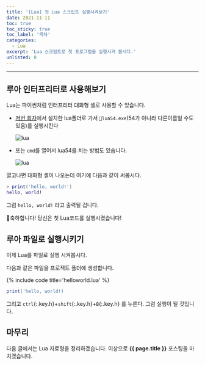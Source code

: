 ```yaml
---
title: '[Lua] 첫 Lua 스크립트 실행시켜보기'
date: 2021-11-11
toc: true
toc_sticky: true
toc_label: '목차'
categories:
  - Lua
excerpt: 'Lua 스크립트로 첫 프로그램을 실행시켜 봅시다.'
unlisted: 0
---
```


---

## 루아 인터프리터로 사용해보기

Lua는 파이썬처럼 인터프리터 대화형 셸로 사용할 수 있습니다.

- [저번 회차](/lua/setup)에서 설치한 lua폴더로 가서 `🥞lua54.exe`(54가 아니라 다른이름일 수도 있음)를 실행시킨다

  ![lua](https://user-images.githubusercontent.com/83404333/141263869-ffe99fc2-d1f4-4850-b3b3-f906cab800fb.png)

- 또는 `cmd`를 열어서 lua54를 치는 방법도 있습니다.

  ![lua](https://user-images.githubusercontent.com/83404333/141263570-10c2bf1c-2c6f-46d9-81da-209289de3e95.png)

열고나면 대화형 셸이 나오는데 여기에 다음과 같이 써봅시다.

```lua
> print('hello, world!')
hello, world!
```

그럼 `hello, world!` 라고 출력될 겁니다.

🎉축하합니다! 당신은 첫 Lua코드를 실행시켰습니다!

## 루아 파일로 실행시키기

이제 Lua를 파일로 실행 시켜봅시다.

다음과 같은 파일을 프로젝트 폴더에 생성합니다.

{% include code title='helloworld.lua' %}

```lua
print('hello, world!)
```

그리고 `ctrl`{:.key.h}+`shift`{:.key.h}+`B`{:.key.h} 를 누른다.
그럼 실행이 될 것입니다.

## 마무리

다음 글에서는 Lua 자료형을 정리하겠습니다.
이상으로 **{{ page.title }}** 포스팅을 마치겠습니다.
